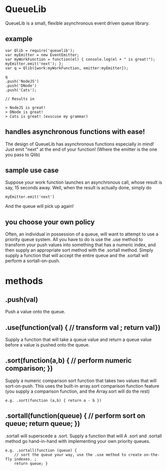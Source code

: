 QueueLib
========

QueueLib is a small, flexible asynchronous event driven queue library.

example
-------

	var Qlib = require('queuelib');
	var myEmitter = new EventEmitter;
	var myWorkFunction = function(el) { console.log(el + " is great!"); myEmitter.emit('next'); };
	var q = Qlib({work:myWorkFunction, emitter:myEmitter});

	q
	.push('NodeJS')
	.push('DNode')
	.push('Cats');

	// Results in 

	> NodeJS is great!
	> DNode is great!
	> Cats is great! (exscuse my grammar)

handles asynchronous functions with ease!
-----------------------------------------
The design of QueueLib has asynchronous functions especially in mind! 
Just emit "next" at the end of your function! (Where the emitter is the one you pass to Qlib)

sample use case
---------------
Suppose your work function launches an asynchronous call, whose result is say, 15 seconds away.
Well, when the result is actually done, simply do

	myEmitter.emit('next')

And the queue will pick up again! 

you choose your own policy
--------------------------
Often, an individual in possession of a queue, will want to attempt to use a priority queue system. All you have to do 
is use the .use method to transform your push values into something that has a numeric index, and then supply an appropriate sort
method with the .sortall method. Simply supply a function that will accept the entire queue and the .sortall will perform a
sortall-on-push.

methods
=======

.push(val)
-----
Push a value onto the queue. 

.use(function(val) { // transform val ; return val})
----
Supply a function that will take a queue value and return a queue value before a value is pushed onto the queue.

.sort(function(a,b) { // perform numeric comparison; })
-----
Supply a numeric comparison sort function that takes two values that will sort-on-push. This uses the built-in array.sort comparison function feature (you supply a comparison function, and the Array.sort will do the rest)

	e.g. .sort(function (a,b) { return a - b }) 

.sortall(function(queue) { // perform sort on queue; return queue; })
--------
.sortall will superscede a .sort. Supply a function that will A .sort and .sortall method go hand-in-hand with implementing your own priority queues.

	e.g. .sortall(function (queue) { 
		// sort the queue your way, use the .use method to create on-the-fly indexes. ;
		return queue; }

 
